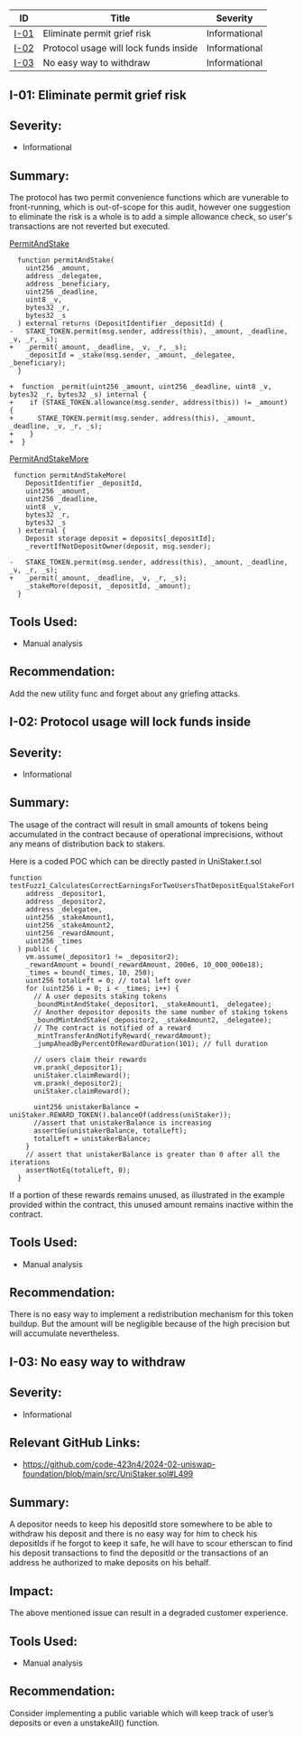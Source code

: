# 

| ID | Title | Severity |
| --- | --- | --- |
| [I-01](#I-01) | Eliminate permit grief risk | Informational |
| [I-02](#I-02) | Protocol usage will lock funds inside  | Informational |
| [I-03](#I-03) | No easy way to withdraw | Informational |

## **I-01**: Eliminate permit grief risk

## **Severity:**

- Informational

## **Summary:**
The protocol has two permit convenience functions which are vunerable to front-running, which is out-of-scope for this audit, however one suggestion to eliminate the risk is a whole is to add a simple allowance check, so user's transactions are not reverted but executed. 


[PermitAndStake](https://github.com/code-423n4/2024-02-uniswap-foundation/blob/main/src/UniStaker.sol#L292-L303)
```solidity
  function permitAndStake(
    uint256 _amount,
    address _delegatee,
    address _beneficiary,
    uint256 _deadline,
    uint8 _v,
    bytes32 _r,
    bytes32 _s
  ) external returns (DepositIdentifier _depositId) {
-   STAKE_TOKEN.permit(msg.sender, address(this), _amount, _deadline, _v, _r, _s);
+   _permit(_amount, _deadline, _v, _r, _s);
    _depositId = _stake(msg.sender, _amount, _delegatee, _beneficiary);
  }

+  function _permit(uint256 _amount, uint256 _deadline, uint8 _v, bytes32 _r, bytes32 _s) internal {
+    if (STAKE_TOKEN.allowance(msg.sender, address(this)) != _amount) {
+      STAKE_TOKEN.permit(msg.sender, address(this), _amount, _deadline, _v, _r, _s);
+    }
+  }
```

[PermitAndStakeMore](https://github.com/code-423n4/2024-02-uniswap-foundation/blob/main/src/UniStaker.sol#L360-L373)

```solidity
 function permitAndStakeMore(
    DepositIdentifier _depositId,
    uint256 _amount,
    uint256 _deadline,
    uint8 _v,
    bytes32 _r,
    bytes32 _s
  ) external {
    Deposit storage deposit = deposits[_depositId];
    _revertIfNotDepositOwner(deposit, msg.sender);

-   STAKE_TOKEN.permit(msg.sender, address(this), _amount, _deadline, _v, _r, _s);
+   _permit(_amount, _deadline, _v, _r, _s);
    _stakeMore(deposit, _depositId, _amount);
  }
```

## **Tools Used:**

- Manual analysis

## **Recommendation:**
Add the new utility func and forget about any griefing attacks. 


## **I-02**: Protocol usage will lock funds inside

## **Severity:**

- Informational

## **Summary:**

The usage of the contract will result in small amounts of tokens being accumulated in the contract because of operational imprecisions, without any means of distribution back to stakers.

Here is a coded POC which can be directly pasted in UniStaker.t.sol

```solidity
function testFuzz1_CalculatesCorrectEarningsForTwoUsersThatDepositEqualStakeForFullDuration(
    address _depositor1,
    address _depositor2,
    address _delegatee,
    uint256 _stakeAmount1,
    uint256 _stakeAmount2,
    uint256 _rewardAmount,
    uint256 _times
  ) public {
    vm.assume(_depositor1 != _depositor2);
    _rewardAmount = bound(_rewardAmount, 200e6, 10_000_000e18);
    _times = bound(_times, 10, 250);
    uint256 totalLeft = 0; // total left over
    for (uint256 i = 0; i < _times; i++) {
      // A user deposits staking tokens
      _boundMintAndStake(_depositor1, _stakeAmount1, _delegatee);
      // Another depositor deposits the same number of staking tokens
      _boundMintAndStake(_depositor2, _stakeAmount2, _delegatee);
      // The contract is notified of a reward
      _mintTransferAndNotifyReward(_rewardAmount);
      _jumpAheadByPercentOfRewardDuration(101); // full duration

      // users claim their rewards
      vm.prank(_depositor1);
      uniStaker.claimReward();
      vm.prank(_depositor2);
      uniStaker.claimReward();

      uint256 unistakerBalance = uniStaker.REWARD_TOKEN().balanceOf(address(uniStaker));
      //assert that unistakerBalance is increasing
      assertGe(unistakerBalance, totalLeft);
      totalLeft = unistakerBalance;
    }
    // assert that unistakerBalance is greater than 0 after all the iterations
    assertNotEq(totalLeft, 0);
  }
```

If a portion of these rewards remains unused, as illustrated in the example provided within the contract, this unused amount remains inactive within the contract.

## **Tools Used:**

- Manual analysis

## **Recommendation:**

There is no easy way to implement a redistribution mechanism for this token buildup. But the amount will be negligible because of the high precision but will accumulate nevertheless.  

## **I-03**: No easy way to withdraw

## **Severity:**

- Informational

## **Relevant GitHub Links:**

- https://github.com/code-423n4/2024-02-uniswap-foundation/blob/main/src/UniStaker.sol#L499

## **Summary:**

A depositor needs to keep his depositId store somewhere to be able to withdraw his deposit and there is no easy way for him to check his depositIds if he forgot to keep it safe, he will have to scour etherscan to find his deposit transactions to find the depositId or the transactions of an address he authorized to make deposits on his behalf. 

## **Impact:**

The above mentioned issue can result in a degraded customer experience. 

## **Tools Used:**

- Manual analysis

## **Recommendation:**

Consider implementing a public variable which will keep track of user’s deposits or even a unstakeAll() function.